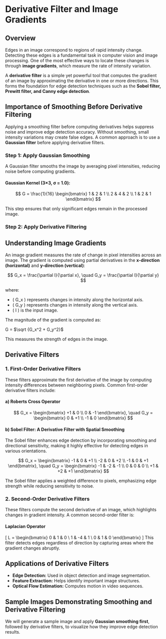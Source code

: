 # Derivative Filter and Image Gradients

## Overview
Edges in an image correspond to regions of rapid intensity change. Detecting these edges is a fundamental task in computer vision and image processing. One of the most effective ways to locate these changes is through **image gradients**, which measure the rate of intensity variation.

A **derivative filter** is a simple yet powerful tool that computes the gradient of an image by approximating the derivative in one or more directions. This forms the foundation for edge detection techniques such as the **Sobel filter, Prewitt filter, and Canny edge detection**.

## Importance of Smoothing Before Derivative Filtering
Applying a smoothing filter before computing derivatives helps suppress noise and improve edge detection accuracy. Without smoothing, small intensity variations may create false edges. A common approach is to use a **Gaussian filter** before applying derivative filters.

### **Step 1: Apply Gaussian Smoothing**
A Gaussian filter smooths the image by averaging pixel intensities, reducing noise before computing gradients.

#### **Gaussian Kernel (3×3, σ = 1.0):**
$$
G = \frac{1}{16} \begin{bmatrix} 
1 & 2 & 1 \\
2 & 4 & 2 \\
1 & 2 & 1 
\end{bmatrix}
$$

This step ensures that only significant edges remain in the processed image.

### **Step 2: Apply Derivative Filtering**
## Understanding Image Gradients
An image gradient measures the rate of change in pixel intensities across an image. The gradient is computed using partial derivatives in the **x-direction (horizontal)** and **y-direction (vertical)**:

$$
G_x = \frac{\partial I}{\partial x}, \quad G_y = \frac{\partial I}{\partial y}
$$

where:
- \( G_x \) represents changes in intensity along the horizontal axis.
- \( G_y \) represents changes in intensity along the vertical axis.
- \( I \) is the input image.

The magnitude of the gradient is computed as:

G = $`\sqrt {G_x^2 + G_y^2}`$

This measures the strength of edges in the image.

## Derivative Filters
### 1. First-Order Derivative Filters
These filters approximate the first derivative of the image by computing intensity differences between neighboring pixels. Common first-order derivative filters include:

#### a) **Roberts Cross Operator**
$$
G_x = \begin{bmatrix} 
+1 & 0 \\
 0 & -1 
 \end{bmatrix}, \quad G_y = \begin{bmatrix}
0 & +1 \\
-1 & 0 
\end{bmatrix}
$$
#### b) **Sobel Filter: A Derivative Filter with Spatial Smoothing**
The Sobel filter enhances edge detection by incorporating smoothing and directional sensitivity, making it highly effective for detecting edges in various orientations.

$$
G_x = \begin{bmatrix} 
-1 & 0 & +1 \\
-2 & 0 & +2 \\
-1 & 0 & +1 
 \end{bmatrix}, \quad G_y = \begin{bmatrix} 
-1 & -2 & -1 \\ 
0 & 0 & 0 \\ 
+1 & +2 & +1 
\end{bmatrix}
$$

The Sobel filter applies a weighted difference to pixels, emphasizing edge strength while reducing sensitivity to noise.

### 2. Second-Order Derivative Filters
These filters compute the second derivative of an image, which highlights changes in gradient intensity. A common second-order filter is:

#### **Laplacian Operator**
\[
L = \begin{bmatrix} 0 & 1 & 0 \\ 1 & -4 & 1 \\ 0 & 1 & 0 \end{bmatrix}
\]
This filter detects edges regardless of direction by capturing areas where the gradient changes abruptly.

## Applications of Derivative Filters
- **Edge Detection:** Used in object detection and image segmentation.
- **Feature Extraction:** Helps identify important image structures.
- **Optical Flow Estimation:** Computes motion in video sequences.

## Sample Images Demonstrating Smoothing and Derivative Filtering
We will generate a sample image and apply **Gaussian smoothing first**, followed by derivative filters, to visualize how they improve edge detection results.

